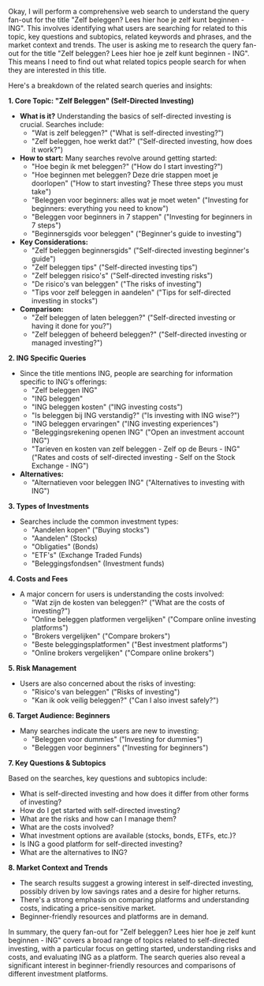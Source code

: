 Okay, I will perform a comprehensive web search to understand the query fan-out for the title "Zelf beleggen? Lees hier hoe je zelf kunt beginnen - ING". This involves identifying what users are searching for related to this topic, key questions and subtopics, related keywords and phrases, and the market context and trends.
The user is asking me to research the query fan-out for the title "Zelf beleggen? Lees hier hoe je zelf kunt beginnen - ING". This means I need to find out what related topics people search for when they are interested in this title.

Here's a breakdown of the related search queries and insights:

**1. Core Topic: "Zelf Beleggen" (Self-Directed Investing)**

*   **What is it?** Understanding the basics of self-directed investing is crucial. Searches include:
    *   "Wat is zelf beleggen?" ("What is self-directed investing?")
    *   "Zelf beleggen, hoe werkt dat?" ("Self-directed investing, how does it work?")
*   **How to start:** Many searches revolve around getting started:
    *   "Hoe begin ik met beleggen?" ("How do I start investing?")
    *   "Hoe beginnen met beleggen? Deze drie stappen moet je doorlopen" ("How to start investing? These three steps you must take")
    *   "Beleggen voor beginners: alles wat je moet weten" ("Investing for beginners: everything you need to know")
    *   "Beleggen voor beginners in 7 stappen" ("Investing for beginners in 7 steps")
    *   "Beginnersgids voor beleggen" ("Beginner's guide to investing")
*   **Key Considerations:**
    *   "Zelf beleggen beginnersgids" ("Self-directed investing beginner's guide")
    *   "Zelf beleggen tips" ("Self-directed investing tips")
    *   "Zelf beleggen risico's" ("Self-directed investing risks")
    *   "De risico's van beleggen" ("The risks of investing")
    *   "Tips voor zelf beleggen in aandelen" ("Tips for self-directed investing in stocks")
*   **Comparison:**
    *   "Zelf beleggen of laten beleggen?" ("Self-directed investing or having it done for you?")
    *   "Zelf beleggen of beheerd beleggen?" ("Self-directed investing or managed investing?")

**2. ING Specific Queries**

*   Since the title mentions ING, people are searching for information specific to ING's offerings:
    *   "Zelf beleggen ING"
    *   "ING beleggen"
    *   "ING beleggen kosten" ("ING investing costs")
    *   "Is beleggen bij ING verstandig?" ("Is investing with ING wise?")
    *   "ING beleggen ervaringen" ("ING investing experiences")
    *   "Beleggingsrekening openen ING" ("Open an investment account ING")
    *   "Tarieven en kosten van zelf beleggen - Zelf op de Beurs - ING" ("Rates and costs of self-directed investing - Self on the Stock Exchange - ING")
*   **Alternatives:**
    *   "Alternatieven voor beleggen ING" ("Alternatives to investing with ING")

**3. Types of Investments**

*   Searches include the common investment types:
    *   "Aandelen kopen" ("Buying stocks")
    *   "Aandelen" (Stocks)
    *   "Obligaties" (Bonds)
    *   "ETF's" (Exchange Traded Funds)
    *   "Beleggingsfondsen" (Investment funds)

**4. Costs and Fees**

*   A major concern for users is understanding the costs involved:
    *   "Wat zijn de kosten van beleggen?" ("What are the costs of investing?")
    *   "Online beleggen platformen vergelijken" ("Compare online investing platforms")
    *   "Brokers vergelijken" ("Compare brokers")
    *   "Beste beleggingsplatformen" ("Best investment platforms")
    *   "Online brokers vergelijken" ("Compare online brokers")

**5. Risk Management**

*   Users are also concerned about the risks of investing:
    *   "Risico's van beleggen" ("Risks of investing")
    *   "Kan ik ook veilig beleggen?" ("Can I also invest safely?")

**6. Target Audience: Beginners**

*   Many searches indicate the users are new to investing:
    *   "Beleggen voor dummies" ("Investing for dummies")
    *   "Beleggen voor beginners" ("Investing for beginners")

**7. Key Questions & Subtopics**

Based on the searches, key questions and subtopics include:

*   What is self-directed investing and how does it differ from other forms of investing?
*   How do I get started with self-directed investing?
*   What are the risks and how can I manage them?
*   What are the costs involved?
*   What investment options are available (stocks, bonds, ETFs, etc.)?
*   Is ING a good platform for self-directed investing?
*   What are the alternatives to ING?

**8. Market Context and Trends**

*   The search results suggest a growing interest in self-directed investing, possibly driven by low savings rates and a desire for higher returns.
*   There's a strong emphasis on comparing platforms and understanding costs, indicating a price-sensitive market.
*   Beginner-friendly resources and platforms are in demand.

In summary, the query fan-out for "Zelf beleggen? Lees hier hoe je zelf kunt beginnen - ING" covers a broad range of topics related to self-directed investing, with a particular focus on getting started, understanding risks and costs, and evaluating ING as a platform. The search queries also reveal a significant interest in beginner-friendly resources and comparisons of different investment platforms.